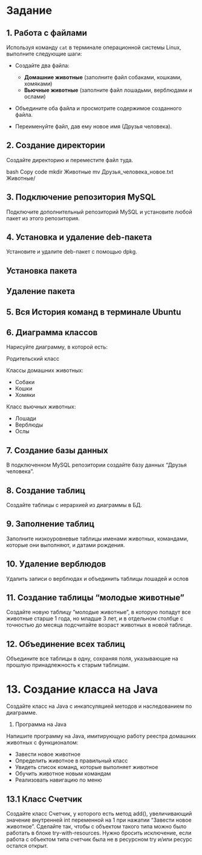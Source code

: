 # Задание

## 1. Работа с файлами

Используя команду `cat` в терминале операционной системы Linux, выполните следующие шаги:

- Создайте два файла:
    - **Домашние животные** (заполните файл собаками, кошками, хомяками)
    - **Вьючные животные** (заполните файл лошадьми, верблюдами и ослами)

- Объедините оба файла и просмотрите содержимое созданного файла.
- Переименуйте файл, дав ему новое имя (Друзья человека).

## 2. Создание директории
   Создайте директорию и переместите файл туда.

bash
Copy code
mkdir Животные
mv Друзья_человека_новое.txt Животные/
## 3. Подключение репозитория MySQL
   Подключите дополнительный репозиторий MySQL и установите любой пакет из этого репозитория.


## 4. Установка и удаление deb-пакета
   Установите и удалите deb-пакет с помощью dpkg.


## Установка пакета


## Удаление пакета


## 5. Вся История команд в терминале Ubuntu


## 6. Диаграмма классов
   Нарисуйте диаграмму, в которой есть:

Родительский класс

Классы домашних животных:
* Собаки
* Кошки
* Хомяки

Класс вьючных животных:
* Лошади
* Верблюды
* Ослы

## 7. Создание базы данных
   В подключенном MySQL репозитории создайте базу данных “Друзья человека”.


## 8. Создание таблиц
   Создайте таблицы с иерархией из диаграммы в БД.


## 9. Заполнение таблиц
Заполните низкоуровневые таблицы именами животных, командами, которые они выполняют, и датами рождения.


## 10. Удаление верблюдов
Удалить записи о верблюдах и объединить таблицы лошадей и ослов


## 11. Создание таблицы “молодые животные”
Создайте новую таблицу “молодые животные”, в которую попадут все животные старше 1 года, но младше 3 лет, и в отдельном столбце с точностью до месяца подсчитайте возраст животных в новой таблице.


## 12. Объединение всех таблиц
Объедините все таблицы в одну, сохраняя поля, указывающие на прошлую принадлежность к старым таблицам.


# 13. Создание класса на Java
Создайте класс на Java с инкапсуляцией методов и наследованием по диаграмме.

1) Программа на Java

Напишите программу на Java, имитирующую работу реестра домашних животных с функционалом:

* Завести новое животное
* Определить животное в правильный класс
* Увидеть список команд, которые выполняет животное
* Обучить животное новым командам
* Реализовать навигацию по меню

## 13.1 Класс Счетчик
Создайте класс Счетчик, у которого есть метод add(), увеличивающий значение внутренней int переменной на 1 при нажатии “Завести новое животное”. Сделайте так, чтобы с объектом такого типа можно было работать в блоке try-with-resources. Нужно бросить исключение, если работа с объектом типа счетчик была не в ресурсном try и/или ресурс остался открыт.
